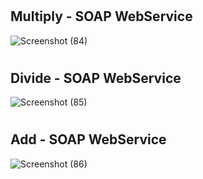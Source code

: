 #
## Multiply - SOAP WebService
![Screenshot (84)](https://user-images.githubusercontent.com/54497410/110231832-3cd29400-7f40-11eb-9aa2-31b0dac212c3.png)
#
## Divide - SOAP WebService
![Screenshot (85)](https://user-images.githubusercontent.com/54497410/110231833-3e9c5780-7f40-11eb-8365-fa441ea6a142.png)
#
## Add - SOAP WebService
![Screenshot (86)](https://user-images.githubusercontent.com/54497410/110231834-3f34ee00-7f40-11eb-9221-5fc461a731eb.png)
